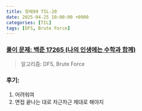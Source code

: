 ```yaml
---
title: 항해99 TIL-20
date: 2025-04-25 10:00:00 +0900
categories: [TIL]
tags: [DFS, Brute Force]
---
```


### [풀이 문제: 백준 17265 (나의 인생에는 수학과 함께)](https://www.acmicpc.net/problem/17265)
> 알고리즘: DFS, Brute Force

### 후기: 
1. 어려워여
2. 면접 끝나는 대로 차근차근 제대로 해야지
